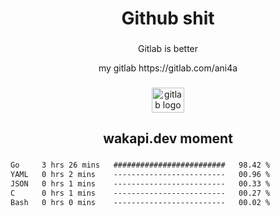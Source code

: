 <h1 align="center">Github shit</h1>

###

<p align="center">Gitlab is better</p>

<p align="center">my gitlab https://gitlab.com/ani4a</p>

###

<div align="center">
  <img src="https://cdn.jsdelivr.net/gh/devicons/devicon/icons/gitlab/gitlab-original.svg" height="40" width="52" alt="gitlab logo"  />
</div>

###

<h2 align="center">wakapi.dev moment</h2>

###

<!--START_SECTION:waka-->

```txt
Go     3 hrs 26 mins   #########################   98.42 %
YAML   0 hrs 2 mins    -------------------------   00.96 %
JSON   0 hrs 1 mins    -------------------------   00.33 %
C      0 hrs 1 mins    -------------------------   00.27 %
Bash   0 hrs 0 mins    -------------------------   00.02 %
```

<!--END_SECTION:waka-->

###
